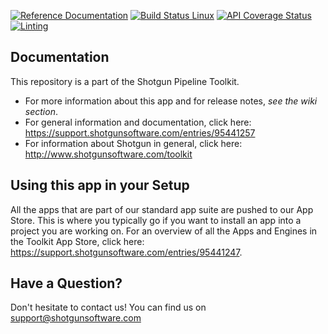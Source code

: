 [![Reference Documentation](http://img.shields.io/badge/doc-reference-blue.svg)](http://developer.shotgunsoftware.com/tk-multi-publish2)
[![Build Status Linux](https://secure.travis-ci.org/shotgunsoftware/tk-multi-publish2.svg?branch=master)](http://travis-ci.org/shotgunsoftware/tk-multi-publish2)
[![API Coverage Status](https://coveralls.io/repos/github/shotgunsoftware/tk-multi-publish2/badge.svg?branch=master)](https://coveralls.io/github/shotgunsoftware/tk-multi-publish2?branch=master)
[![Linting](https://img.shields.io/badge/PEP8%20by-Hound%20CI-a873d1.svg)](https://houndci.com)


## Documentation
This repository is a part of the Shotgun Pipeline Toolkit.

- For more information about this app and for release notes, *see the wiki section*.
- For general information and documentation, click here: https://support.shotgunsoftware.com/entries/95441257
- For information about Shotgun in general, click here: http://www.shotgunsoftware.com/toolkit

## Using this app in your Setup
All the apps that are part of our standard app suite are pushed to our App Store. 
This is where you typically go if you want to install an app into a project you are
working on. For an overview of all the Apps and Engines in the Toolkit App Store,
click here: https://support.shotgunsoftware.com/entries/95441247.

## Have a Question?
Don't hesitate to contact us! You can find us on support@shotgunsoftware.com

